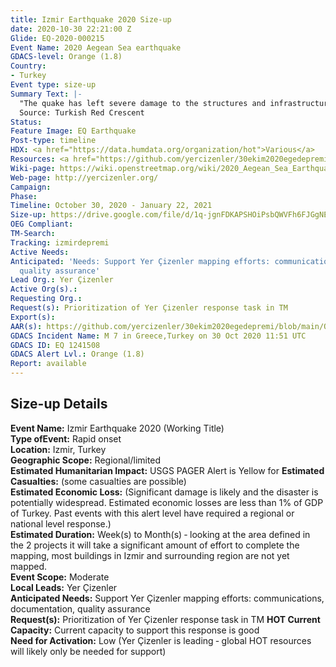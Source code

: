 ```yaml
---
title: Izmir Earthquake 2020 Size-up
date: 2020-10-30 22:21:00 Z
Glide: EQ-2020-000215
Event Name: 2020 Aegean Sea earthquake
GDACS-level: Orange (1.8)
Country:
- Turkey
Event type: size-up
Summary Text: |-
  "The quake has left severe damage to the structures and infrastructures in different areas of Bornova and Bayraklı regions of the city, pushing the residents to flee in panic into the streets."
  Source: Turkish Red Crescent
Status: 
Feature Image: EQ Earthquake
Post-type: timeline
HDX: <a href="https://data.humdata.org/organization/hot">Various</a>
Resources: <a href="https://github.com/yercizenler/30ekim2020egedepremi/blob/main/Oct2020_Aegean_Sea_Earthquake_Field_Activity_Report_20210127.pdf">Report</a>
Wiki-page: https://wiki.openstreetmap.org/wiki/2020_Aegean_Sea_Earthquake
Web-page: http://yercizenler.org/
Campaign: 
Phase: 
Timeline: October 30, 2020 - January 22, 2021
Size-up: https://drive.google.com/file/d/1q-jgnFDKAPSHOiPsbQWVFh6FJGgNEb-T/view
OEG Compliant: 
TM-Search: 
Tracking: izmirdepremi
Active Needs: 
Anticipated: 'Needs: Support Yer Çizenler mapping efforts: communications, documentation,
  quality assurance'
Lead Org.: Yer Çizenler
Active Org(s).: 
Requesting Org.: 
Request(s): Prioritization of Yer Çizenler response task in TM
Export(s): 
AAR(s): https://github.com/yercizenler/30ekim2020egedepremi/blob/main/Oct2020_Aegean_Sea_Earthquake_Field_Activity_Report_20210127.pdf
GDACS Incident Name: M 7 in Greece,Turkey on 30 Oct 2020 11:51 UTC
GDACS ID: EQ 1241508
GDACS Alert Lvl.: Orange (1.8)
Report: available
---
```


<h2>Size-up Details</h2>

<strong>Event Name:</strong> Izmir Earthquake 2020 (Working Title)<br>
<strong>Type ofEvent:</strong> Rapid onset<br>
<strong>Location:</strong> Izmir, Turkey<br>
<strong>Geographic Scope:</strong> Regional/limited<br>
<strong>Estimated Humanitarian Impact:</strong> USGS PAGER Alert is Yellow for <strong>Estimated Casualties:</strong> (some casualties are possible)<br>
<strong>Estimated Economic Loss:</strong> (Significant damage is likely and the disaster is potentially widespread. Estimated economic losses are less than 1% of GDP of Turkey. Past events with this alert level have required a regional or national level response.)<br>
<strong>Estimated Duration:</strong> Week(s) to Month(s) ‐ looking at the area defined in the 2 projects it will take a significant amount
of effort to complete the mapping, most buildings in Izmir and surrounding region are not yet mapped.<br>
<strong>Event Scope:</strong> Moderate<br>
<strong>Local Leads:</strong> Yer Çizenler<br>
<strong>Anticipated Needs:</strong> Support Yer Çizenler mapping efforts: communications, documentation, quality assurance<br>
<strong>Request(s):</strong> Prioritization of Yer Çizenler response task in TM
<strong>HOT Current Capacity:</strong> Current capacity to support this response is good<br>
<strong>Need for Activation:</strong> Low (Yer Çizenler is leading ‐ global HOT resources will likely only be needed for support)<br>